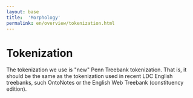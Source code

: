 ```yaml
---
layout: base
title:  'Morphology'
permalink: en/overview/tokenization.html
---
```


# Tokenization

The tokenization we use is "new" Penn Treebank tokenization.  That is, it should be the same as the tokenization used in recent LDC English treebanks, such OntoNotes or the English Web Treebank (constituency edition).
